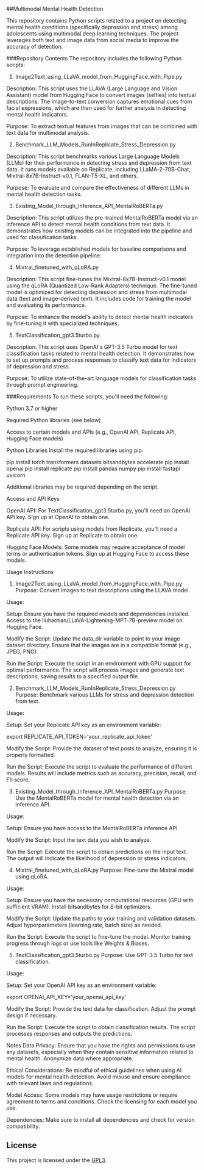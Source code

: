 ##Multimodal Mental Health Detection

This repository contains Python scripts related to a project on detecting mental health conditions (specifically depression and stress) among adolescents using multimodal deep learning techniques. The project leverages both text and image data from social media to improve the accuracy of detection.

###Repository Contents
The repository includes the following Python scripts:

1) Image2Text_using_LLaVA_model_from_HuggingFace_with_Pipe.py

Description: This script uses the LLAVA (Large Language and Vision Assistant) model from Hugging Face to convert images (selfies) into textual descriptions. The image-to-text conversion captures emotional cues from facial expressions, which are then used for further analysis in detecting mental health indicators.

Purpose: To extract textual features from images that can be combined with text data for multimodal analysis.

2) Benchmark_LLM_Models_RunInReplicate_Stress_Depression.py

Description: This script benchmarks various Large Language Models (LLMs) for their performance in detecting stress and depression from text data. It runs models available on Replicate, including LLaMA-2-70B-Chat, Mixtral-8x7B-Instruct-v0.1, FLAN-T5-XL, and others.

Purpose: To evaluate and compare the effectiveness of different LLMs in mental health detection tasks.

3) Existing_Model_through_Inference_API_MentalRoBERTa.py

Description: This script utilizes the pre-trained MentalRoBERTa model via an inference API to detect mental health conditions from text data. It demonstrates how existing models can be integrated into the pipeline and used for classification tasks.

Purpose: To leverage established models for baseline comparisons and integration into the detection pipeline.

4) Mixtral_finetuned_with_qLoRA.py

Description: This script fine-tunes the Mixtral-8x7B-Instruct-v0.1 model using the qLoRA (Quantized Low-Rank Adapters) technique. The fine-tuned model is optimized for detecting depression and stress from multimodal data (text and image-derived text). It includes code for training the model and evaluating its performance.

Purpose: To enhance the model's ability to detect mental health indicators by fine-tuning it with specialized techniques.

5) TextClassification_gpt3.5turbo.py

Description: This script uses OpenAI's GPT-3.5 Turbo model for text classification tasks related to mental health detection. It demonstrates how to set up prompts and process responses to classify text data for indicators of depression and stress.

Purpose: To utilize state-of-the-art language models for classification tasks through prompt engineering.

###Requirements
To run these scripts, you'll need the following:

Python 3.7 or higher

Required Python libraries (see below)

Access to certain models and APIs (e.g., OpenAI API, Replicate API, Hugging Face models)

Python Libraries
Install the required libraries using pip:

pip install torch transformers datasets bitsandbytes accelerate
pip install openai
pip install replicate
pip install pandas numpy
pip install fastapi uvicorn

Additional libraries may be required depending on the script.

Access and API Keys

OpenAI API: For TextClassification_gpt3.5turbo.py, you'll need an OpenAI API key. Sign up at OpenAI to obtain one.

Replicate API: For scripts using models from Replicate, you'll need a Replicate API key. Sign up at Replicate to obtain one.

Hugging Face Models: Some models may require acceptance of model terms or authentication tokens. Sign up at Hugging Face to access these models.

Usage Instructions
1. Image2Text_using_LLaVA_model_from_HuggingFace_with_Pipe.py
Purpose: Convert images to text descriptions using the LLAVA model.

Usage:

Setup:
Ensure you have the required models and dependencies installed.
Access to the liuhaotian/LLaVA-Lightening-MPT-7B-preview model on Hugging Face.

Modify the Script:
Update the data_dir variable to point to your image dataset directory.
Ensure that the images are in a compatible format (e.g., JPEG, PNG).

Run the Script:
Execute the script in an environment with GPU support for optimal performance.
The script will process images and generate text descriptions, saving results to a specified output file.

2. Benchmark_LLM_Models_RunInReplicate_Stress_Depression.py
Purpose: Benchmark various LLMs for stress and depression detection from text.

Usage:

Setup:
Set your Replicate API key as an environment variable:

export REPLICATE_API_TOKEN='your_replicate_api_token'

Modify the Script:
Provide the dataset of text posts to analyze, ensuring it is properly formatted.

Run the Script:
Execute the script to evaluate the performance of different models.
Results will include metrics such as accuracy, precision, recall, and F1-score.

3. Existing_Model_through_Inference_API_MentalRoBERTa.py
Purpose: Use the MentalRoBERTa model for mental health detection via an inference API.

Usage:

Setup:
Ensure you have access to the MentalRoBERTa inference API.

Modify the Script:
Input the text data you wish to analyze.

Run the Script:
Execute the script to obtain predictions on the input text.
The output will indicate the likelihood of depression or stress indicators.

4. Mixtral_finetuned_with_qLoRA.py
Purpose: Fine-tune the Mixtral model using qLoRA.

Usage:

Setup:
Ensure you have the necessary computational resources (GPU with sufficient VRAM).
Install bitsandbytes for 8-bit optimizers.

Modify the Script:
Update the paths to your training and validation datasets.
Adjust hyperparameters (learning rate, batch size) as needed.

Run the Script:
Execute the script to fine-tune the model.
Monitor training progress through logs or use tools like Weights & Biases.

5. TextClassification_gpt3.5turbo.py
Purpose: Use GPT-3.5 Turbo for text classification.

Usage:

Setup:
Set your OpenAI API key as an environment variable:

export OPENAI_API_KEY='your_openai_api_key'

Modify the Script:
Provide the text data for classification.
Adjust the prompt design if necessary.

Run the Script:
Execute the script to obtain classification results.
The script processes responses and outputs the predictions.

Notes
Data Privacy: Ensure that you have the rights and permissions to use any datasets, especially when they contain sensitive information related to mental health. Anonymize data where appropriate.

Ethical Considerations: Be mindful of ethical guidelines when using AI models for mental health detection. Avoid misuse and ensure compliance with relevant laws and regulations.

Model Access: Some models may have usage restrictions or require agreement to terms and conditions. Check the licensing for each model you use.

Dependencies: Make sure to install all dependencies and check for version compatibility.

## License

This project is licensed under the [GPL3](LICENSE).
